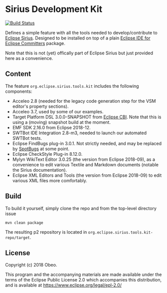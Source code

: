 # Sirius Development Kit

[![Build Status](https://travis-ci.com/pcdavid/sirius-kit.svg?branch=master)](https://travis-ci.com/pcdavid/sirius-kit)

Defines a simple feature with all the tools needed to develop/contribute to [Eclipse Sirius](https://www.eclipse.org/). Designed to be installed on top of a plain [Eclipse IDE for Eclipse Committers](https://www.eclipse.org/downloads/packages/release/2018-09/r/eclipse-ide-eclipse-committers) package.

Note that this is not (yet) offically part of Eclipse Sirius but just provided here as a convenience.

## Content

The feature `org.eclipse.sirius.tools.kit` includes the following components:
* Acceleo 2.8 (needed for the legacy code generation step for the VSM editor's property sections).
* Acceleo 3.7, used by some of our examples.
* Target Platform DSL 3.0.0-SNAPSHOT from [Eclipse CBI](https://github.com/eclipse-cbi/). Note that this is using a (moving) snapshot build at the moment.
* EMF SDK 2.16.0 from Eclipse 2018-12.
* SWTBot IDE Integration 2.8-m3, needed to launch our automated SWTBot tests.
* Eclipse FindBugs plug-in 3.0.1. Not strictly needed, and may be replaced by [SpotBugs](https://spotbugs.github.io/) at some point.
* Eclipse CheckStyle Plug-in 8.12.0.
* Mylyn WikiText Editor 3.0.25 (the version from Eclipse 2018-09), as a convenience to edit various Textile and Markdown documents (notable the Sirius documentation).
* Eclipse XML Editors and Tools (the version from Eclipse 2018-09) to edit various XML files more comfortably.

## Build

To build it yourself, simply clone the repo and from the top-level directory issue

```
mvn clean package
```

The resulting p2 repository is located in `org.eclipse.sirius.tools.kit-repo/target`.

## License

Copyright (c) 2018 Obeo.

This program and the accompanying materials are made available under the terms of the Eclipse Public License 2.0 which accompanies this distribution, and is available at https://www.eclipse.org/legal/epl-2.0/
